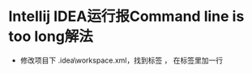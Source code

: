 # Intellij IDEA运行报Command line is too long解法

+ 修改项目下 .idea\workspace.xml，找到标签 <component name="PropertiesComponent"> ， 在标签里加一行  <property name="dynamic.classpath" value="true" />

